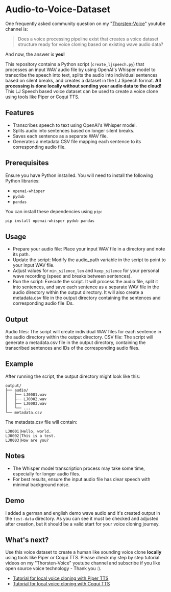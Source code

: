 # Audio-to-Voice-Dataset

One frequently asked community question on my "[Thorsten-Voice](https://youtube.com/@ThorstenMueller/)" youtube channel is:
> Does a voice processing pipeline exist that creates a voice dataset structure ready for voice cloning based on existing wave audio data?

And now, the answer is **yes!**
 
This repository contains a Python script (`create_ljspeech.py`) that processes an input WAV audio file by using OpenAI's Whisper model to transcribe the speech into text, splits the audio into individual sentences based on silent breaks, and creates a dataset in the LJ Speech format. **All processing is done locally without sending your audio data to the cloud!** This LJ Speech based voice dataset can be used to create a voice clone using tools like Piper or Coqui TTS.

## Features

- Transcribes speech to text using OpenAI's Whisper model.
- Splits audio into sentences based on longer silent breaks.
- Saves each sentence as a separate WAV file.
- Generates a metadata CSV file mapping each sentence to its corresponding audio file.

## Prerequisites

Ensure you have Python installed. You will need to install the following Python libraries:

- `openai-whisper`
- `pydub`
- `pandas`

You can install these dependencies using `pip`:

```bash
pip install openai-whisper pydub pandas
```

## Usage
* Prepare your audio file: Place your input WAV file in a directory and note its path.
* Update the script: Modify the audio_path variable in the script to point to your input WAV file.
* Adjust values for `min_silence_len` and `keep_silence` for your personal wave recording (speed and breaks between sentences).
* Run the script: Execute the script. It will process the audio file, split it into sentences, and save each sentence as a separate WAV file in the audio directory within the output directory. It will also create a metadata.csv file in the output directory containing the sentences and corresponding audio file IDs.

## Output
Audio files: The script will create individual WAV files for each sentence in the audio directory within the output directory.
CSV file: The script will generate a metadata.csv file in the output directory, containing the transcribed sentences and IDs of the corresponding audio files.

## Example
After running the script, the output directory might look like this:

```
output/
├── audio/
│   ├── LJ0001.wav
│   ├── LJ0002.wav
│   ├── LJ0003.wav
│   └── ...
└── metadata.csv
```

The metadata.csv file will contain:
```
LJ0001|Hello, world.
LJ0002|This is a test.
LJ0003|How are you?
```

## Notes
* The Whisper model transcription process may take some time, especially for longer audio files.
* For best results, ensure the input audio file has clear speech with minimal background noise.

## Demo
I added a german and english demo wave audio and it's created output in the `test-data` directory. As you can see it must be checked and adjusted after creation, but it should be a valid start for your voice cloning journey.

## What's next?
Use this voice dataset to create a human like sounding voice clone **locally** using tools like Piper or Coqui TTS. Please check my step by step tutorial videos on my "Thorsten-Voice" youtube channel and subscribe if you like open source voice technology - Thank you :).

* [Tutorial for local voice cloning with Piper TTS](https://youtu.be/b_we_jma220?si=uxgUgyI9y6kEuCfh)
* [Tutorial for local voice cloning with Coqui TTS](https://youtu.be/bJjzSo_fOS8?si=6yqSKhvPVBuT3gGz)
